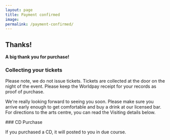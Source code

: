 ```yaml
---
layout: page
title: Payment confirmed
image:
permalink: /payment-confirmed/
---
```


## Thanks!

**A big thank you for purchase!**

### Collecting your tickets

Please note, we do not issue tickets. Tickets are collected at the door on the night of the event. Please keep the Worldpay receipt for your records as proof of purchase.

We're really looking forward to seeing you soon. Please make sure you arrive early enough to get comfortable and buy a drink at our licensed bar. For directions to the arts centre, you can read the Visiting details below.

### CD Purchase

If you purchased a CD, it will posted to you in due course. 
